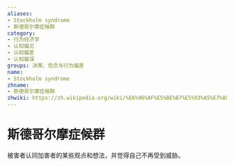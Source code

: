 ```yaml
---
aliases:
- Stockholm syndrome
- 斯德哥尔摩症候群
category:
- 行为经济学
- 认知偏见
- 认知偏差
- 认知偏误
groups: 决策、信念与行为偏差
name:
- Stockholm syndrome
zhname:
- 斯德哥尔摩症候群
zhwiki: https://zh.wikipedia.org/wiki/%E6%96%AF%E5%BE%B7%E5%93%A5%E7%88%BE%E6%91%A9%E7%97%87%E5%80%99%E7%BE%A4
---
```


# 斯德哥尔摩症候群

被害者认同加害者的某些观点和想法，并觉得自己不再受到威胁。
